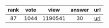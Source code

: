 
| rank | vote | view | answer | url |
|:-:|:-:|:-:|:-:|:-:|
|87|1044|1190541|30| [url](http://stackoverflow.com/questions/3964681/find-all-files-in-a-directory-with-extension-txt-in-python) |
